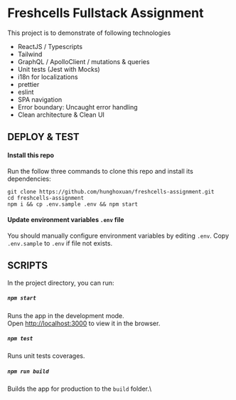 # Freshcells Fullstack Assignment

This project is to demonstrate of following technologies
- ReactJS / Typescripts
- Tailwind
- GraphQL / ApolloClient / mutations & queries
- Unit tests (Jest with Mocks)
- i18n for localizations
- prettier
- eslint
- SPA navigation
- Error boundary: Uncaught error handling
- Clean architecture & Clean UI

## DEPLOY & TEST

#### Install this repo

Run the follow three commands to clone this repo and install its dependencies:

```
git clone https://github.com/hunghoxuan/freshcells-assignment.git
cd freshcells-assignment
npm i && cp .env.sample .env && npm start
```

#### Update environment variables `.env` file

You should manually configure environment variables by editing `.env`. Copy `.env.sample` to `.env` if file not exists.

## SCRIPTS

In the project directory, you can run:

##### `npm start`

Runs the app in the development mode.\
Open [http://localhost:3000](http://localhost:3000) to view it in the browser.

##### `npm test`

Runs unit tests coverages.

##### `npm run build`

Builds the app for production to the `build` folder.\


